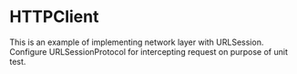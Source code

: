 # HTTPClient

This is an example of implementing network layer with URLSession. Configure URLSessionProtocol for intercepting request on purpose of unit test.
